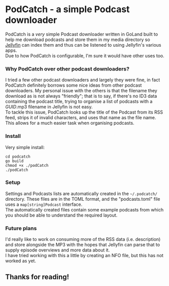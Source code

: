# PodCatch - a simple Podcast downloader

PodCatch is a _very_ simple Podcast downloader written in GoLand built to help me download podcasts
and store them in my media directory so [Jellyfin](https://jellyfin.org/) can
index them and thus can be listened to using Jellyfin's various apps.  
Due to how PodCatch is configurable, I'm sure it would have other uses too.

### Why PodCatch over other podcast downloaders?
I tried a few other podcast downloaders and largely they were fine, in fact
PodCatch definitely borrows some nice ideas from other podcast downloaders. My
personal issue with the others is that the filename they download as is not always
"friendly"; that is to say, if there's no ID3 data containing the podcast title,
trying to organise a list of podcasts with a _GUID_.mp3 filename in Jellyfin is not easy.  
To tackle this issue, PodCatch looks up the title of the Podcast from its RSS feed,
strips it of invalid characters, and uses that name as the file name. This allows for a
much easier task when organising podcasts.

### Install
Very simple install:
```git clone this repo
cd podcatch
go build
chmod +x ./podCatch
./podCatch
```

### Setup
Settings and Podcasts lists are automatically created in the  `~/.podcatch/` directory.
These files are in the TOML format, and the "podcasts.toml" file uses a `map[string]Podcast` interface.  
The automatically created files contain some example podcasts from which you should be able to understand the
required layout.

### Future plans
I'd really like to work on consuming more of the RSS data (i.e. description) and store alongside the MP3
with the hopes that Jellyfin can parse that to supply episode overviews and more data about it.  
I have tried working with this a little by creating an NFO file, but this has not worked as yet.

## Thanks for reading!
